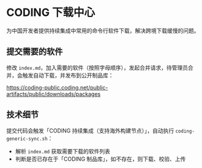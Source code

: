 # CODING 下载中心

为中国开发者提供持续集成中常用的命令行软件下载，解决跨境下载缓慢的问题。

## 提交需要的软件

修改 `index.md`，加入需要的软件（按照字母顺序），发起合并请求，待管理员合并，会触发自动下载，并发布到公开制品库：

https://coding-public.coding.net/public-artifacts/public/downloads/packages

## 技术细节

提交代码会触发「CODING 持续集成（支持海外构建节点）」，自动执行 `coding-generic-sync.sh`：

-   解析 `index.md` 获取需要下载的软件列表
-   判断是否已存在于「CODING 制品库」，如不存在，则下载、校验、上传

